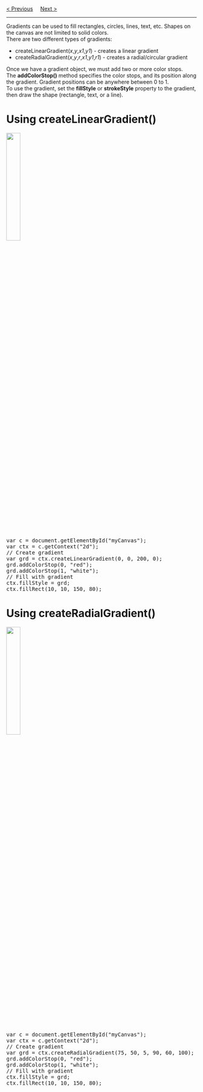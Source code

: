 <a href="/HTML/Graphics/Canvas/Coords.md">&lt; Previous</a>
&nbsp;&nbsp;&nbsp;
<a href="/HTML/Graphics/Canvas/Text.md">Next &gt;</a>
<hr>
Gradients can be used to fill rectangles, circles, lines, text, etc. Shapes on the canvas are not limited to solid colors.
<br>
There are two different types of gradients:
<ul>
  <li>createLinearGradient(<i>x</i>,<i>y</i>,<i>x1</i>,<i>y1</i>) - creates a linear gradient</li>
  <li>createRadialGradient(<i>x</i>,<i>y</i>,<i>r</i>,<i>x1</i>,<i>y1</i>,<i>r1</i>) - creates a radial/circular gradient</li>
</ul>
Once we have a gradient object, we must add two or more color stops.
<br>
The <b>addColorStop()</b> method specifies the color stops, and its position along the gradient. Gradient positions can be anywhere between 0 to 1.
<br>
To use the gradient, set the <b>fillStyle</b> or <b>strokeStyle</b> property to the gradient, then draw the shape (rectangle, text, or a line).
<h1>Using createLinearGradient()</h1>
<img src="https://i.imgur.com/Esm2a0N.jpg" width="27%">
<pre>
var c = document.getElementById("myCanvas");
var ctx = c.getContext("2d");
// Create gradient
var grd = ctx.createLinearGradient(0, 0, 200, 0);
grd.addColorStop(0, "red");
grd.addColorStop(1, "white");
// Fill with gradient
ctx.fillStyle = grd;
ctx.fillRect(10, 10, 150, 80);
</pre>
<h1>Using createRadialGradient()</h1>
<img src="https://i.imgur.com/Vg0hqkU.jpg" width="27%">
<pre>
var c = document.getElementById("myCanvas");
var ctx = c.getContext("2d");
// Create gradient
var grd = ctx.createRadialGradient(75, 50, 5, 90, 60, 100);
grd.addColorStop(0, "red");
grd.addColorStop(1, "white");
// Fill with gradient
ctx.fillStyle = grd;
ctx.fillRect(10, 10, 150, 80);
</pre>

